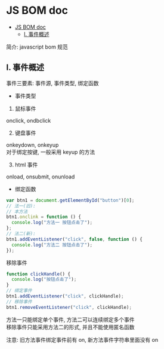 # JS BOM doc

- [JS BOM doc](#js-bom-doc)
  - [I. 事件概述](#i-事件概述)

简介: javascript bom 规范

## I. 事件概述

事件三要素: 事件源, 事件类型, 绑定函数

- 事件类型

1. 鼠标事件

onclick, ondbclick

2. 键盘事件

onkeydown, onkeyup  
对于绑定按键, 一般采用 keyup 的方法

3. html 事件

onload, onsubmit, onunload

- 绑定函数

```js
var btn1 = document.getElementById("button")[0];
// 法一(旧):
// 本方法
btn1.onclink = function () {
  console.log("方法一 按钮点击了");
};
// 法二(新):
btn1.addEventListener("click", false, function () {
  console.log("方法二 按钮点击了");
});
```

移除事件

```js
function clickHandle() {
  console.log("按钮点击了");
}
// 绑定事件
btn1.addEventListener("click", clickHandle);
// 移除事件
btn1.removeEventListener("click", clickHandle);
```

方法一只能绑定单个事件, 方法二可以连续绑定多个事件  
移除事件只能采用方法二的形式, 并且不能使用匿名函数

注意: 旧方法事件绑定事件前有 on, 新方法事件字符串里面没有 on

